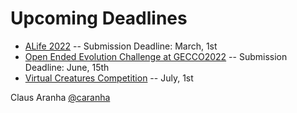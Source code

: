 # Upcoming Deadlines

- [ALife 2022](https://alife.org/conference/alife-2022/) -- Submission Deadline: March, 1st
- [Open Ended Evolution Challenge at GECCO2022](https://evocraft.life/) -- Submission Deadline: June, 15th
- [Virtual Creatures Competition](https://virtualcreatures.github.io/) -- July, 1st

Claus Aranha [@caranha](https://twitter.com/caranha)
